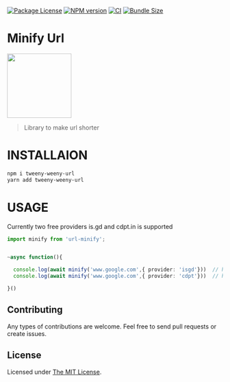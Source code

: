 <p float="left">
<a href="https://www.npmjs.com/package/url-minify"><img src="https://img.shields.io/npm/l/url-minify" alt="Package License" /></a>
<a href="https://www.npmjs.com/package/url-minify"><img src="https://badgen.net/npm/v/url-minify" alt="NPM version" /></a>
 <a href="https://www.npmjs.com/package/url-minify"><img src="https://github.com/rubiin/tweeny-weeny/workflows/CI/badge.svg" alt="CI" /></a> 
 <a href="https://www.npmjs.com/package/url-minify"><img src="https://badgen.net/bundlephobia/min/url-minify" alt="Bundle Size" /></a> 

</p>


# Minify Url

<img src="https://i.imgur.com/gbXDQyL.png" height="150">


> Library to make url shorter

# INSTALLAION

```sh
npm i tweeny-weeny-url
yarn add tweeny-weeny-url

```

# USAGE


Currently two free providers is.gd and cdpt.in is supported

```ts
import minify from 'url-minify';


~async function(){

  console.log(await minify('www.google.com',{ provider: 'isgd'}))  // https://is.gd/PTkruq
  console.log(await minify('www.google.com',{ provider: 'cdpt'}))  // https://cdpt.in/ab

}()


```


## Contributing

Any types of contributions are welcome. Feel free to send pull requests or create issues.

## License

Licensed under [The MIT License](LICENSE).
